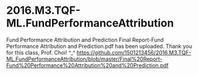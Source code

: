 # 2016.M3.TQF-ML.FundPerformanceAttribution
Fund Performance Attribution and Prediction
Final Report-Fund Performance Attribution and Prediction.pdf has been uploaded. Thank you for this class, Prof. Choi! ^_^
https://github.com/1501213456/2016.M3.TQF-ML.FundPerformanceAttribution/blob/master/Final%20Report-Fund%20Performance%20Attribution%20and%20Prediction.pdf
